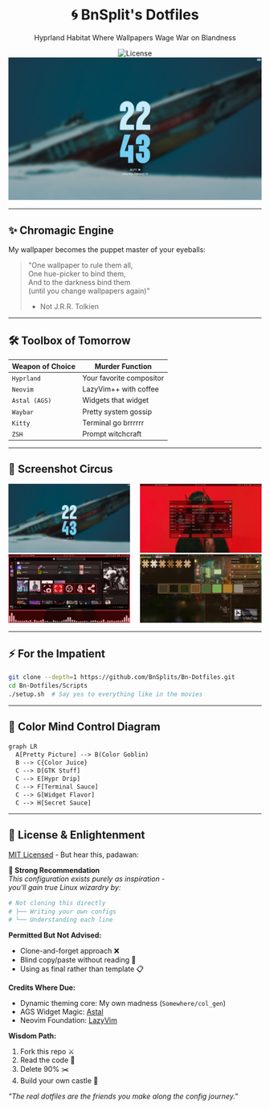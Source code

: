 <div align="center">
  <h1 align="center">🌀 BnSplit's Dotfiles</h1>
  <p align="center">Hyprland Habitat Where Wallpapers Wage War on Blandness</p>

![License](https://img.shields.io/badge/Contains-100%25_Pure_Unixy_Goodness-important?style=for-the-badge&color=yellow)
[![Screenshot Party](./screenshots/1.png)](./screenshots)

</div>

---

## ✨ **Chromagic Engine**

My wallpaper becomes the puppet master of your eyeballs:

> "One wallpaper to rule them all,  
> One hue-picker to bind them,  
> And to the darkness bind them  
> (until you change wallpapers again)"
>
> - Not J.R.R. Tolkien

---

## 🛠 **Toolbox of Tomorrow**

| Weapon of Choice | Murder Function          |
| ---------------- | ------------------------ |
| `Hyprland`       | Your favorite compositor |
| `Neovim`         | LazyVim++ with coffee    |
| `Astal (AGS)`    | Widgets that widget      |
| `Waybar`         | Pretty system gossip     |
| `Kitty`          | Terminal go brrrrrr      |
| `ZSH`            | Prompt witchcraft        |

---

## 🎨 **Screenshot Circus**

<div align="center" style="column-count: 2; column-gap: 20px;">
  <img src="./screenshots/1.png" width="400" alt="The ritual begins">
  <img src="./screenshots/2.png" width="400" alt="Colors go brrr">
  <img src="./screenshots/3.png" width="400" alt="Neovim dark magic">
  <img src="./screenshots/4.png" width="400" alt="Widget wonderland">
  <!-- ... continue through 20 screenshots -->
  <!-- <img src="./screenshots/20.png" width="400" alt="Final boss battle"> -->
</div>

---

## ⚡ **For the Impatient**

```bash
git clone --depth=1 https://github.com/BnSplits/Bn-Dotfiles.git
cd Bn-Dotfiles/Scripts
./setup.sh  # Say yes to everything like in the movies
```

---

## 🧠 **Color Mind Control Diagram**

```mermaid
graph LR
  A[Pretty Picture] --> B(Color Goblin)
  B --> C{Color Juice}
  C --> D[GTK Stuff]
  C --> E[Hypr Drip]
  C --> F[Terminal Sauce]
  C --> G[Widget Flavor]
  C --> H[Secret Sauce]
```

---

## 📜 **License & Enlightenment**

[MIT Licensed](./LICENSE) - But hear this, padawan:

**🚨 Strong Recommendation**  
_This configuration exists purely as inspiration -  
you'll gain true Linux wizardry by:_

```bash
# Not cloning this directly
# ├── Writing your own configs
# └── Understanding each line
```

**Permitted But Not Advised:**

- Clone-and-forget approach ❌
- Blind copy/paste without reading 🦇
- Using as final rather than template 📋

**Credits Where Due:**

- Dynamic theming core: My own madness (`Somewhere/col_gen`)
- AGS Widget Magic: [Astal](https://aylur.github.io/astal/)
- Neovim Foundation: [LazyVim](https://github.com/LazyVim/LazyVim)

**Wisdom Path:**

1. Fork this repo ⚔️
2. Read the code 🧐
3. Delete 90% ✂️
4. Build your own castle 🏰

_"The real dotfiles are the friends you make along the config journey."_
